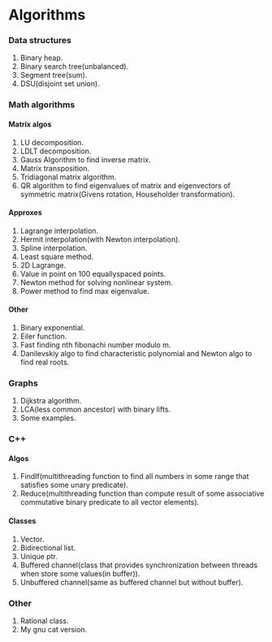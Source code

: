 # Algorithms

### Data structures

1. Binary heap.
2. Binary search tree(unbalanced).
3. Segment tree(sum).
4. DSU(disjoint set union).

### Math algorithms

#### Matrix algos

1. LU decomposition.
2. LDLT decomposition.
3. Gauss Algorithm to find inverse matrix.
4. Matrix transposition.
5. Tridiagonal matrix algorithm.
6. QR algorithm to find eigenvalues of matrix and
eigenvectors of symmetric matrix(Givens rotation, Householder transformation).

#### Approxes

1. Lagrange interpolation.
2. Hermit interpolation(with Newton interpolation).
3. Spline interpolation.
4. Least square method.
5. 2D Lagrange.
6. Value in point on 100 equallyspaced points.
7. Newton method for solving nonlinear system.
8. Power method to find max eigenvalue.

#### Other

1. Binary exponential.
2. Eiler function.
3. Fast finding nth fibonachi number modulo m.
4. Danilevskiy algo to find characteristic polynomial and Newton algo to find real roots.

### Graphs

1. Dijkstra algorithm.
2. LCA(less common ancestor) with binary lifts.
3. Some examples.

### C++

#### Algos

1. FindIf(multithreading function to find all numbers in some range that satisfies some unary predicate).
2. Reduce(multithreading function than compute result of some associative commutative binary predicate to all vector elements).

#### Classes

1. Vector.
2. Bidirectional list.
3. Unique ptr.
4. Buffered channel(class that provides synchronization between threads when store some values(in buffer)).
5. Unbuffered channel(same as buffered channel but without buffer).

### Other

1. Rational class.
2. My gnu cat version.
